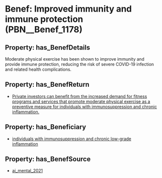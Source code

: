 # Benef: __Improved immunity and immune protection__ (PBN__Benef_1178)

## Property: has_BenefDetails

Moderate physical exercise has been shown to improve immunity and provide immune protection, reducing the risk of severe COVID-19 infection and related health complications.

## Property: has_BenefReturn

* [Private investors can benefit from the increased demand for fitness programs and services that promote moderate physical exercise as a preventive measure for individuals with immunosuppression and chronic inflammation.](../BenefReturn/PBN__BenefReturn_1312)

## Property: has_Beneficiary

* [individuals with immunosuppression and chronic low-grade inflammation](../Stakeholder/PBN__Stakeholder_459)

## Property: has_BenefSource

* [ai_mental_2021](../Article/PBN__Article_242)

